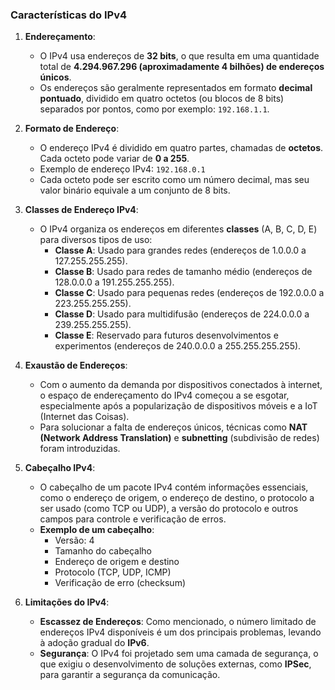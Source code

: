 
### **Características do IPv4**

1. **Endereçamento**:
    
    - O IPv4 usa endereços de **32 bits**, o que resulta em uma quantidade total de **4.294.967.296 (aproximadamente 4 bilhões) de endereços únicos**.
    - Os endereços são geralmente representados em formato **decimal pontuado**, dividido em quatro octetos (ou blocos de 8 bits) separados por pontos, como por exemplo: `192.168.1.1`.
2. **Formato de Endereço**:
    
    - O endereço IPv4 é dividido em quatro partes, chamadas de **octetos**. Cada octeto pode variar de **0 a 255**.
    - Exemplo de endereço IPv4: `192.168.0.1`
    - Cada octeto pode ser escrito como um número decimal, mas seu valor binário equivale a um conjunto de 8 bits.
3. **Classes de Endereço IPv4**:
    
    - O IPv4 organiza os endereços em diferentes **classes** (A, B, C, D, E) para diversos tipos de uso:
        - **Classe A**: Usado para grandes redes (endereços de 1.0.0.0 a 127.255.255.255).
        - **Classe B**: Usado para redes de tamanho médio (endereços de 128.0.0.0 a 191.255.255.255).
        - **Classe C**: Usado para pequenas redes (endereços de 192.0.0.0 a 223.255.255.255).
        - **Classe D**: Usado para multidifusão (endereços de 224.0.0.0 a 239.255.255.255).
        - **Classe E**: Reservado para futuros desenvolvimentos e experimentos (endereços de 240.0.0.0 a 255.255.255.255).
4. **Exaustão de Endereços**:
    
    - Com o aumento da demanda por dispositivos conectados à internet, o espaço de endereçamento do IPv4 começou a se esgotar, especialmente após a popularização de dispositivos móveis e a IoT (Internet das Coisas).
    - Para solucionar a falta de endereços únicos, técnicas como **NAT (Network Address Translation)** e **subnetting** (subdivisão de redes) foram introduzidas.
5. **Cabeçalho IPv4**:
    
    - O cabeçalho de um pacote IPv4 contém informações essenciais, como o endereço de origem, o endereço de destino, o protocolo a ser usado (como TCP ou UDP), a versão do protocolo e outros campos para controle e verificação de erros.
    - **Exemplo de um cabeçalho**:
        - Versão: 4
        - Tamanho do cabeçalho
        - Endereço de origem e destino
        - Protocolo (TCP, UDP, ICMP)
        - Verificação de erro (checksum)
6. **Limitações do IPv4**:
    
    - **Escassez de Endereços**: Como mencionado, o número limitado de endereços IPv4 disponíveis é um dos principais problemas, levando à adoção gradual do **IPv6**.
    - **Segurança**: O IPv4 foi projetado sem uma camada de segurança, o que exigiu o desenvolvimento de soluções externas, como **IPSec**, para garantir a segurança da comunicação.